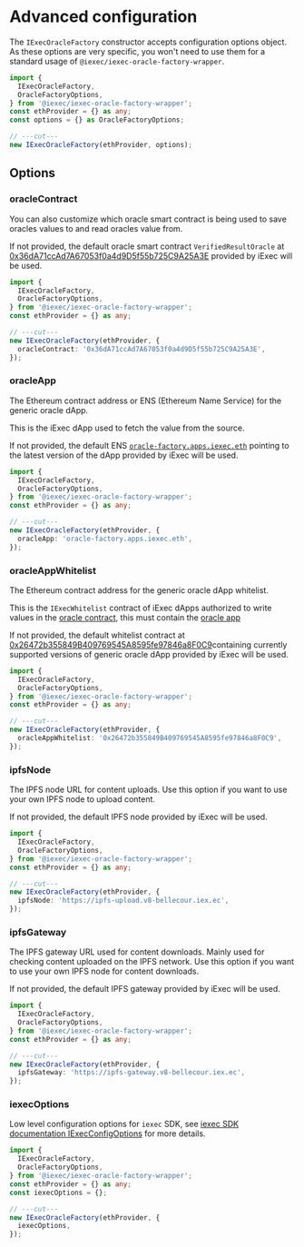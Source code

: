 # Advanced configuration

The `IExecOracleFactory` constructor accepts configuration options object. As
these options are very specific, you won't need to use them for a standard usage
of `@iexec/iexec-oracle-factory-wrapper`.

```ts twoslash
import {
  IExecOracleFactory,
  OracleFactoryOptions,
} from '@iexec/iexec-oracle-factory-wrapper';
const ethProvider = {} as any;
const options = {} as OracleFactoryOptions;

// ---cut---
new IExecOracleFactory(ethProvider, options);
```

## Options

### oracleContract

You can also customize which oracle smart contract is being used to save oracles
values to and read oracles value from.

If not provided, the default oracle smart contract `VerifiedResultOracle` at
[0x36dA71ccAd7A67053f0a4d9D5f55b725C9A25A3E](https://blockscout-bellecour.iex.ec/address/0x36dA71ccAd7A67053f0a4d9D5f55b725C9A25A3E)
provided by iExec will be used.

```ts twoslash
import {
  IExecOracleFactory,
  OracleFactoryOptions,
} from '@iexec/iexec-oracle-factory-wrapper';
const ethProvider = {} as any;

// ---cut---
new IExecOracleFactory(ethProvider, {
  oracleContract: '0x36dA71ccAd7A67053f0a4d9D5f55b725C9A25A3E',
});
```

### oracleApp

The Ethereum contract address or ENS (Ethereum Name Service) for the generic
oracle dApp.

This is the iExec dApp used to fetch the value from the source.

If not provided, the default ENS
[`oracle-factory.apps.iexec.eth`](https://explorer.iex.ec/bellecour/search/oracle-factory.apps.iexec.eth)
pointing to the latest version of the dApp provided by iExec will be used.

```ts twoslash
import {
  IExecOracleFactory,
  OracleFactoryOptions,
} from '@iexec/iexec-oracle-factory-wrapper';
const ethProvider = {} as any;

// ---cut---
new IExecOracleFactory(ethProvider, {
  oracleApp: 'oracle-factory.apps.iexec.eth',
});
```

### oracleAppWhitelist

The Ethereum contract address for the generic oracle dApp whitelist.

This is the `IExecWhitelist` contract of iExec dApps authorized to write values
in the [oracle contract](#oraclecontract), this must contain the
[oracle app](#oracleapp)

If not provided, the default whitelist contract at
[0x26472b355849B409769545A8595fe97846a8F0C9](https://blockscout-bellecour.iex.ec/address/0x26472b355849B409769545A8595fe97846a8F0C9)containing
currently supported versions of generic oracle dApp provided by iExec will be
used.

```ts twoslash
import {
  IExecOracleFactory,
  OracleFactoryOptions,
} from '@iexec/iexec-oracle-factory-wrapper';
const ethProvider = {} as any;

// ---cut---
new IExecOracleFactory(ethProvider, {
  oracleAppWhitelist: '0x26472b355849B409769545A8595fe97846a8F0C9',
});
```

### ipfsNode

The IPFS node URL for content uploads. Use this option if you want to use your
own IPFS node to upload content.

If not provided, the default IPFS node provided by iExec will be used.

```ts twoslash
import {
  IExecOracleFactory,
  OracleFactoryOptions,
} from '@iexec/iexec-oracle-factory-wrapper';
const ethProvider = {} as any;

// ---cut---
new IExecOracleFactory(ethProvider, {
  ipfsNode: 'https://ipfs-upload.v8-bellecour.iex.ec',
});
```

### ipfsGateway

The IPFS gateway URL used for content downloads. Mainly used for checking
content uploaded on the IPFS network. Use this option if you want to use your
own IPFS node for content downloads.

If not provided, the default IPFS gateway provided by iExec will be used.

```ts twoslash
import {
  IExecOracleFactory,
  OracleFactoryOptions,
} from '@iexec/iexec-oracle-factory-wrapper';
const ethProvider = {} as any;

// ---cut---
new IExecOracleFactory(ethProvider, {
  ipfsGateway: 'https://ipfs-gateway.v8-bellecour.iex.ec',
});
```

### iexecOptions

Low level configuration options for `iexec` SDK, see
[iexec SDK documentation IExecConfigOptions](https://github.com/iExecBlockchainComputing/iexec-sdk/blob/master/docs/interfaces/IExecConfigOptions.md)
for more details.

```ts twoslash
import {
  IExecOracleFactory,
  OracleFactoryOptions,
} from '@iexec/iexec-oracle-factory-wrapper';
const ethProvider = {} as any;
const iexecOptions = {};

// ---cut---
new IExecOracleFactory(ethProvider, {
  iexecOptions,
});
```

